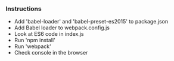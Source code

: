 ### Instructions

- Add 'babel-loader' and 'babel-preset-es2015' to package.json
- Add Babel loader to webpack.config.js
- Look at ES6 code in index.js
- Run 'npm install'
- Run 'webpack'
- Check console in the browser
